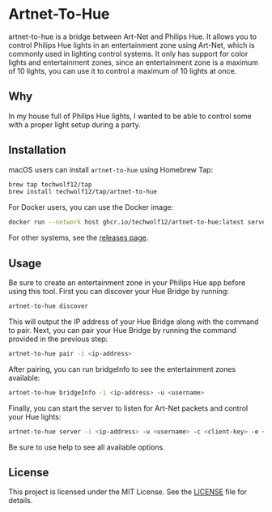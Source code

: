 # Artnet-To-Hue
artnet-to-hue is a bridge between Art-Net and Philips Hue. 
It allows you to control Philips Hue lights in an entertainment zone using Art-Net, which is commonly used in lighting control systems.
It only has support for color lights and entertainment zones, since an entertainment zone is a maximum of 10 lights, you can use it to control a maximum of 10 lights at once.

## Why
In my house full of Philips Hue lights, I wanted to be able to control some with a proper light setup during a party.

## Installation

macOS users can install `artnet-to-hue` using Homebrew Tap:

```bash
brew tap techwolf12/tap
brew install techwolf12/tap/artnet-to-hue
```

For Docker users, you can use the Docker image:

```bash
docker run --network host ghcr.io/techwolf12/artnet-to-hue:latest server -i <ip-address> 
```

For other systems, see the [releases page](https://github.com/Techwolf12/artnet-to-hue/releases/).

## Usage
Be sure to create an entertainment zone in your Philips Hue app before using this tool.
First you can discover your Hue Bridge by running:

```bash
artnet-to-hue discover
```
This will output the IP address of your Hue Bridge along with the command to pair.
Next, you can pair your Hue Bridge by running the command provided in the previous step:

```bash
artnet-to-hue pair -i <ip-address>
```
After pairing, you can run bridgeInfo to see the entertainment zones available:
```bash
artnet-to-hue bridgeInfo -i <ip-address> -u <username>
```
Finally, you can start the server to listen for Art-Net packets and control your Hue lights:

```bash
artnet-to-hue server -i <ip-address> -u <username> -c <client-key> -e <entertainment-zone> -l <amount-of-lights>
```

Be sure to use help to see all available options.

## License
This project is licensed under the MIT License. See the [LICENSE](LICENSE) file for details.